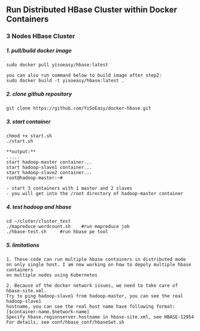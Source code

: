 ## Run Distributed HBase Cluster within Docker Containers

### 3 Nodes HBase Cluster

##### 1. pull/build docker image

```
sudo docker pull yisoeasy/hbase:latest

you can also run command below to build image after step2: 
sudo docker build -t yisoeasy/hbase:latest .
```

##### 2. clone github repository

```
git clone https://github.com/YiSoEasy/docker-hbase.git
```

##### 3. start container

```
chmod +x start.sh
./start.sh

**output:**
.....
start hadoop-master container...
start hadoop-slave1 container...
start hadoop-slave2 container...
root@hadoop-master:~# 

- start 3 containers with 1 master and 2 slaves
- you will get into the /root directory of hadoop-master container
```

##### 4. test hadoop and hbase

```
cd ~/cluter/cluster_test
./mapreduce-wordcount.sh 	#run mapreduce job
./hbase-test.sh 	#run hbase pe tool
```

##### 5. limitations
```
1. These code can run multiple hbase containers in distributed mode 
on only single host. I am now working on how to depoly multiple hbase containers
on multiple nodes using Kubernetes

2. Because of the docker network issues, we need to take care of hbase-site.xml.
Try to ping hadoop-slave1 from hadoop-master, you can see the real hadoop-slave1 
hostname, you can see the real host name have following format:
[$container-name.$network-name]
Specify hbase.regionserver.hostname in hbase-site.xml, see HBASE-12954
For details, see conf/hbase_conf/hbaseSet.sh
```
